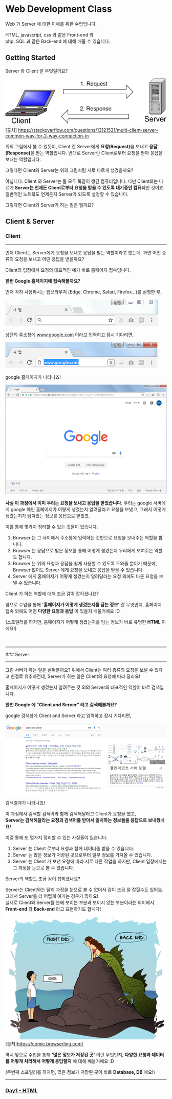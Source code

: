 # Web Development Class

Web 과 Server 에 대한 이해를 위한 수업입니다.

HTML, javascript, css 와 같은 Front-end 와<br/>
php, SQL 과 같은 Back-end 에 대해 배울 수 있습니다.

## Getting Started


Server 와 Client 란 무엇일까요?

![Image](./IMAGES/Client&Server.png)
[출처] https://stackoverflow.com/questions/13121531/multi-client-server-common-way-for-2-way-connection-in


위의 그림에서 볼 수 있듯이, Client 란 Server에게 <b>요청(Request)</b>을 보내고 <b>응답(Response)</b>을 받는 역할입니다.
반대로 Server란 Client로부터 요청을 받아 응답을 보내는 역할입니다.

그렇다면 Client와 Server는 위의 그림처럼 서로 다르게 생겼을까요?

아닙니다. Client 와 Server는 둘 모두 똑같이 생긴 컴퓨터입니다. 다만 Client와는 다르게 <b>Server는 언제든 Client로부터 요청을 받을 수 있도록
대기중인 컴퓨터</b>인 것이죠. 일반적인 노트북도 언제든지 Server가 되도록 설정할 수 있습니다.

그렇다면 Client와 Server가 하는 일은 뭘까요?

## Client & Server

### Client
<hr/>

먼저 Client는 Server에게 요청을 보내고 응답을 받는 역할이라고 했는데, 과연 어떤 종류의 요청을 보내고 어떤 응답을 받을까요?

Client의 입장에서 요청의 대표적인 예가 바로 홈페이지 접속입니다.

<b>한번 Google 홈페이지에 접속해볼까요?</b>

먼저 각자 사용하시는 웹브라우져 (Edge, Chrome, Safari, Firefox...)를 실행한 후,

![Image](./IMAGES/Browser.png)<br/>

상단의 주소창에 www.google.com 이라고 입력하고 잠시 기다리면,

![Image](./IMAGES/BrowserGoogle.png)<br/>

google 홈페이지가 나타나죠!

![Image](./IMAGES/BrowserGoogleWeb.png)<br/>


<b>사실 이 과정에서 이미 우리는 요청을 보내고 응답을 받았습니다.</b>
우리는 google 서버에게 google 메인 홈페이지가 어떻게 생겼는지 알려달라고 요청을 보냈고, 그래서 어떻게 생겼는지가 담겨있는 정보를 응답으로 받았죠.

이를 통해 몇가지 정리할 수 있는 것들이 있습니다.

1. Browser 는 그 사이에서 주소창에 입력하는 것만으로 요청을 보내주는 역할을 합니다.
2. Browser 는 응답으로 받은 정보를 통해 어떻게 생겼는지 우리에게 보여주는 역할도 합니다.
3. Browser 는 위의 요청과 응답을 쉽게 사용할 수 있도록 도와줄 뿐이기 때문에, <br/>Browser 없이도 Server 에게 요청을 보내고 응답을 받을 수 있습니다.
4. Server 에게 홈페이지가 어떻게 생겼는지 알려달라는 요청 외에도 다른 요청을 보낼 수 있습니다.

Client 가 하는 역할에 대해 조금 감이 잡히셨나요?

앞으로 수업을 통해 <b>'홈페이지가 어떻게 생겼는지를 담는 정보'</b> 란 무엇인지, 홈페이지 접속 외에도 어떤 <b>다양한 요청과 응답</b> 이 있을지 배울거에요 :D<br/>

(스포일러를 하자면, 홈페이지가 어떻게 생겼는지를 담는 정보가 바로 유명한 <b>HTML</b> 이에요!)
<br/><br/><br/>

<hr/>
### Server
<hr/>
그럼 서버가 하는 일을 살펴볼까요? 위에서 Client는 여러 종류의 요청을 보낼 수 있다고 한걸로 유추하건데, Server가 하는 일은 Client의 요청에 따라 달라요!

홈페이지가 어떻게 생겼는지 알려주는 것 외의 Server의 대표적인 역할이 바로 검색입니다.

<b>한번 Google 에 "Client and Server" 라고 검색해볼까요?</b>

google 검색창에 Client and Server 라고 입력하고 잠시 기다리면,

![Image](./IMAGES/Search.png)<br/>

검색결과가 나타나죠!

이 과정에서 검색할 검색어와 함께 검색해달라고 Client가 요청을 했고, <br/><b>Server는 검색해달라는 요청과 검색어를 받아서 일치하는 정보들을 응답으로 보내줬네요!</b>

이걸 통해 또 몇가지 정리할 수 있는 사실들이 있습니다.

1. Server 는 Client 로부터 요청과 함께 데이터를 받을 수 있습니다.
2. Server 는 많은 정보가 저장된 곳으로부터 일부 정보를 가져올 수 있습니다.
3. Server 는 Client 가 보낸 요청에 따라 서로 다른 작업을 하지만, Client 입장에서는 그 과정을 눈으로 볼 수 없습니다.

Server의 역할도 조금 감이 잡히셨나요?

Server는 Client와는 달리 과정을 눈으로 볼 수 없어서 감이 조금 덜 잡힐수도 있어요. 그래서 Server를 더 어렵게 여기는 경우가 많아요!<br/>
실제로 Client와 Server를 눈에 보이는 부분과 보이지 않는 부분이라는 의미에서 <b>Front-end</b> 와 <b>Back-end</b> 라고 표현하기도 합니다!
![Image](./IMAGES/FrontBack.png)
[출처]https://comic.browserling.com/

역시 앞으로 수업을 통해 <b>'많은 정보가 저장된 곳'</b> 이란 무엇인지, <b>다양한 요청과 데이터를 어떻게 처리해서 어떻게 응답할지</b> 에 대해 배울거에요 :D<br/>

(두번째 스포일러를 하자면, 많은 정보가 저장된 곳이 바로 <b>Database, DB</b> 에요!)

<hr/>

### [Day1 - HTML](Day1.md)
